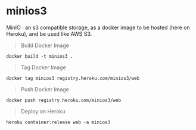 # minios3
MinIO : an s3 compatible storage, as a docker image to be hosted (here on Heroku), and be used like AWS S3.


> Build Docker Image

```
docker build -t minios3 .
```

> Tag Docker Image

```
docker tag minios3 registry.heroku.com/minios3/web
```

> Push Docker Image

```
docker push registry.heroku.com/minios3/web
```

> Deploy on Heroku

```
heroku container:release web -a minios3
```
